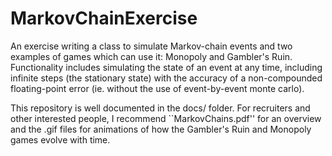 # MarkovChainExercise
An exercise writing a class to simulate Markov-chain events and two examples of games which can use it: Monopoly and Gambler's Ruin.  
Functionality includes simulating the state of an event at any time, including infinite steps (the stationary state) with the accuracy of a non-compounded floating-point error (ie. without the use of event-by-event monte carlo).

This repository is well documented in the docs/ folder. 
For recruiters and other interested people, I recommend ``MarkovChains.pdf'' for an overview and the .gif files for animations of how the Gambler's Ruin and Monopoly games evolve with time. 
